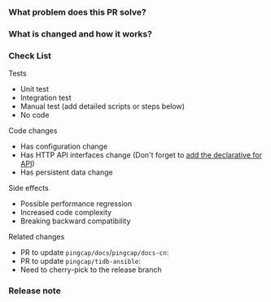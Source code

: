 <!--
Thank you for working on PD! Please read PD's [CONTRIBUTING](https://github.com/pingcap/pd/blob/master/CONTRIBUTING.md) document **BEFORE** filing this PR.
PR Title Format:
1. pkg [, pkg2, pkg3]: what's changed
2. *: what's changed
-->

### What problem does this PR solve? <!--add the issue link with summary if it exists-->


### What is changed and how it works?


### Check List <!--REMOVE the items that are not applicable-->

Tests <!-- At least one of them must be included. -->

 - Unit test
 - Integration test
 - Manual test (add detailed scripts or steps below)
 - No code

Code changes

 - Has configuration change
 - Has HTTP API interfaces change (Don't forget to [add the declarative for API](https://github.com/pingcap/pd/blob/master/docs/development.md#updating-api-documentation))
 - Has persistent data change

Side effects

 - Possible performance regression
 - Increased code complexity
 - Breaking backward compatibility

Related changes

- PR to update `pingcap/docs`/`pingcap/docs-cn`:
- PR to update `pingcap/tidb-ansible`:
- Need to cherry-pick to the release branch

### Release note <!-- bugfixes or new feature need a release note -->
